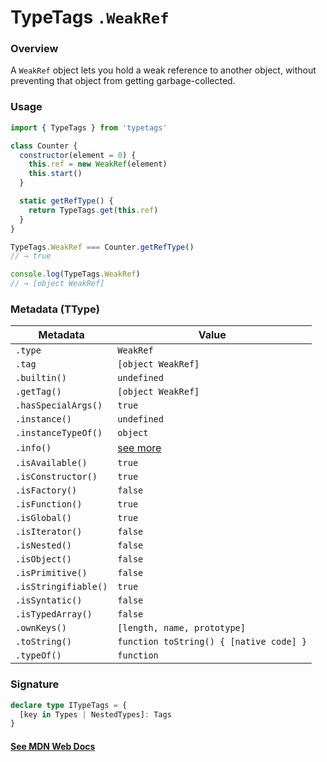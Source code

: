 # TypeTags `.WeakRef`

### Overview

A `WeakRef` object lets you hold a weak reference to another object, without preventing that object from getting garbage-collected.

### Usage

```js
import { TypeTags } from 'typetags'

class Counter {
  constructor(element = 0) {
    this.ref = new WeakRef(element)
    this.start()
  }

  static getRefType() {
    return TypeTags.get(this.ref)
  }
}

TypeTags.WeakRef === Counter.getRefType()
// → true

console.log(TypeTags.WeakRef)
// → [object WeakRef]
```

### Metadata (TType)

| Metadata             | Value                                   |
| -------------------- | --------------------------------------- |
| `.type`              | `WeakRef`                               |
| `.tag`               | `[object WeakRef]`                      |
| `.builtin()`         | `undefined`                             |
| `.getTag()`          | `[object WeakRef]`                      |
| `.hasSpecialArgs()`  | `true`                                  |
| `.instance()`        | `undefined`                             |
| `.instanceTypeOf()`  | `object`                                |
| `.info()`            | [see more]()                            |
| `.isAvailable()`     | `true`                                  |
| `.isConstructor()`   | `true`                                  |
| `.isFactory()`       | `false`                                 |
| `.isFunction()`      | `true`                                  |
| `.isGlobal()`        | `true`                                  |
| `.isIterator()`      | `false`                                 |
| `.isNested()`        | `false`                                 |
| `.isObject()`        | `false`                                 |
| `.isPrimitive()`     | `false`                                 |
| `.isStringifiable()` | `true`                                  |
| `.isSyntatic()`      | `false`                                 |
| `.isTypedArray()`    | `false`                                 |
| `.ownKeys()`         | `[length, name, prototype]`             |
| `.toString()`        | `function toString() { [native code] }` |
| `.typeOf()`          | `function`                              |

### Signature

```ts
declare type ITypeTags = {
  [key in Types | NestedTypes]: Tags
}
```

#### [See MDN Web Docs](https://developer.mozilla.org/en-US/docs/Web/JavaScript/Reference/Global_Objects/WeakRef)
